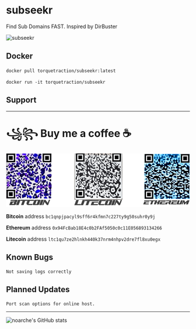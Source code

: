 # subseekr

Find Sub Domains FAST. Inspired by DirBuster

![subseekr](https://github.com/user-attachments/assets/1e301ca9-b5f3-4b92-a7a1-6d34d076b94b)



## Docker

`docker pull torquetraction/subseekr:latest`

`docker run -it torquetraction/subseekr`

## Support


-------------------------------------------------------------------

# ꧁꧂  Buy me a coffee ☕

![qrCode](https://raw.githubusercontent.com/noarche/cd-ripper/main/unrelated-ignore/CryptoQRcodes.png)

**Bitcoin** address `bc1qnpjpacyl9sff6r4kfmn7c227ty9g50suhr0y9j`


**Ethereum** address `0x94FcBab18E4c0b2FAf5050c0c11E056893134266`


**Litecoin** address `ltc1qu7ze2hlnkh440k37nrm4nhpv2dre7fl8xu0egx`

## Known Bugs

    Not saving logs correctly

## Planned Updates

    Port scan options for online host.

-------------------------------------------------------------------

![noarche's GitHub stats](https://github-readme-stats.vercel.app/api?username=noarche&show_icons=true&theme=transparent)

